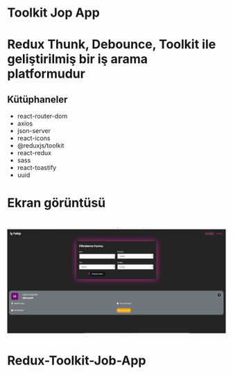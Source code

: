 # Toolkit Jop App

# Redux Thunk, Debounce, Toolkit ile geliştirilmiş bir iş arama platformudur

## Kütüphaneler

- react-router-dom
- axios
- json-server
- react-icons
- @reduxjs/toolkit
- react-redux
- sass
- react-toastify
- uuid

# Ekran görüntüsü

# ![](bes.gif)
# Redux-Toolkit-Job-App
